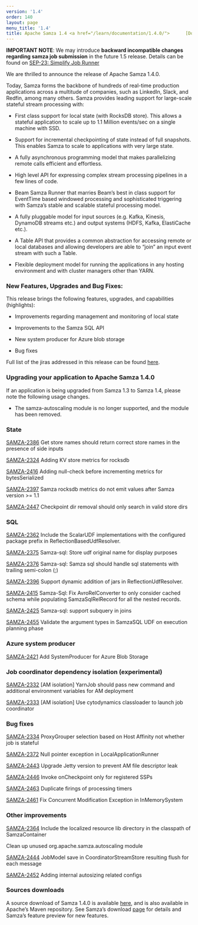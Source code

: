 ```yaml
---
version: '1.4'
order: 140
layout: page
menu_title: '1.4'
title: Apache Samza 1.4 <a href="/learn/documentation/1.4.0/">      [Docs] </a>
---
```

<!--
   Licensed to the Apache Software Foundation (ASF) under one or more
   contributor license agreements.  See the NOTICE file distributed with
   this work for additional information regarding copyright ownership.
   The ASF licenses this file to You under the Apache License, Version 2.0
   (the "License"); you may not use this file except in compliance with
   the License.  You may obtain a copy of the License at

       http://www.apache.org/licenses/LICENSE-2.0

   Unless required by applicable law or agreed to in writing, software
   distributed under the License is distributed on an "AS IS" BASIS,
   WITHOUT WARRANTIES OR CONDITIONS OF ANY KIND, either express or implied.
   See the License for the specific language governing permissions and
   limitations under the License.
-->

**IMPORTANT NOTE**: We may introduce **backward incompatible changes regarding samza job submission** in the future 1.5 release. Details can be found on [SEP-23: Simplify Job Runner](https://cwiki.apache.org/confluence/display/SAMZA/SEP-23%3A+Simplify+Job+Runner)

We are thrilled to announce the release of Apache Samza 1.4.0.

Today, Samza forms the backbone of hundreds of real-time production applications across a multitude of companies, such as LinkedIn, Slack, and Redfin, among many others. Samza provides leading support for large-scale stateful stream processing with:

* First class support for local state (with RocksDB store). This allows a stateful application to scale up to 1.1 Million events/sec on a single machine with SSD.

* Support for incremental checkpointing of state instead of full snapshots. This enables Samza to scale to applications with very large state.

* A fully asynchronous programming model that makes parallelizing remote calls efficient and effortless.

* High level API for expressing complex stream processing pipelines in a few lines of code.

* Beam Samza Runner that marries Beam’s best in class support for EventTime based windowed processing and sophisticated triggering with Samza’s stable and scalable stateful processing model.

* A fully pluggable model for input sources (e.g. Kafka, Kinesis, DynamoDB streams etc.) and output systems (HDFS, Kafka, ElastiCache etc.).

* A Table API that provides a common abstraction for accessing remote or local databases and allowing developers are able to “join” an input event stream with such a Table.

* Flexible deployment model for running the applications in any hosting environment and with cluster managers other than YARN.

### New Features, Upgrades and Bug Fixes:
This release brings the following features, upgrades, and capabilities (highlights):

* Improvements regarding management and monitoring of local state

* Improvements to the Samza SQL API

* New system producer for Azure blob storage

* Bug fixes

Full list of the jiras addressed in this release can be found [here](https://issues.apache.org/jira/issues/?jql=project%20%3D%20SAMZA%20and%20fixVersion%20in%20(1.4)).

### Upgrading your application to Apache Samza 1.4.0
If an application is being upgraded from Samza 1.3 to Samza 1.4, please note the following usage changes.

* The samza-autoscaling module is no longer supported, and the module has been removed.

### State
[SAMZA-2386](https://issues.apache.org/jira/browse/SAMZA-2386) Get store names should return correct store names in the presence of side inputs

[SAMZA-2324](https://issues.apache.org/jira/browse/SAMZA-2324) Adding KV store metrics for rocksdb

[SAMZA-2416](https://issues.apache.org/jira/browse/SAMZA-2416) Adding null-check before incrementing metrics for bytesSerialized

[SAMZA-2397](https://issues.apache.org/jira/browse/SAMZA-2397) Samza rocksdb metrics do not emit values after Samza version >= 1.1

[SAMZA-2447](https://issues.apache.org/jira/browse/SAMZA-2447) Checkpoint dir removal should only search in valid store dirs

### SQL
[SAMZA-2362](https://issues.apache.org/jira/browse/SAMZA-2362) Include the ScalarUDF implementations with the configured package prefix in ReflectionBasedUdfResolver.

[SAMZA-2375](https://issues.apache.org/jira/browse/SAMZA-2375) Samza-sql: Store udf original name for display purposes

[SAMZA-2376](https://issues.apache.org/jira/browse/SAMZA-2376) Samza-sql: Samza sql should handle sql statements with trailing semi-colon (;)

[SAMZA-2396](https://issues.apache.org/jira/browse/SAMZA-2396) Support dynamic addition of jars in ReflectionUdfResolver.

[SAMZA-2415](https://issues.apache.org/jira/browse/SAMZA-2415) Samza-Sql: Fix AvroRelConverter to only consider cached schema while populating SamzaSqlRelRecord for all the nested records.

[SAMZA-2425](https://issues.apache.org/jira/browse/SAMZA-2425) Samza-sql: support subquery in joins

[SAMZA-2455](https://issues.apache.org/jira/browse/SAMZA-2455) Validate the argument types in SamzaSQL UDF on execution planning phase

### Azure system producer
[SAMZA-2421](https://issues.apache.org/jira/browse/SAMZA-2421) Add SystemProducer for Azure Blob Storage

### Job coordinator dependency isolation (experimental)
[SAMZA-2332](https://issues.apache.org/jira/browse/SAMZA-2332) [AM isolation] YarnJob should pass new command and additional environment variables for AM deployment

[SAMZA-2333](https://issues.apache.org/jira/browse/SAMZA-2333) [AM isolation] Use cytodynamics classloader to launch job coordinator

### Bug fixes

[SAMZA-2334](https://issues.apache.org/jira/browse/SAMZA-2334) ProxyGrouper selection based on Host Affinity not whether job is stateful

[SAMZA-2372](https://issues.apache.org/jira/browse/SAMZA-2372) Null pointer exception in LocalApplicationRunner

[SAMZA-2443](https://issues.apache.org/jira/browse/SAMZA-2443) Upgrade Jetty version to prevent AM file descriptor leak

[SAMZA-2446](https://issues.apache.org/jira/browse/SAMZA-2446) Invoke onCheckpoint only for registered SSPs

[SAMZA-2463](https://issues.apache.org/jira/browse/SAMZA-2463) Duplicate firings of processing timers

[SAMZA-2461](https://issues.apache.org/jira/browse/SAMZA-2461) Fix Concurrent Modification Exception in InMemorySystem

### Other improvements
[SAMZA-2364](https://issues.apache.org/jira/browse/SAMZA-2364) Include the localized resource lib directory in the classpath of SamzaContainer

Clean up unused org.apache.samza.autoscaling module

[SAMZA-2444](https://issues.apache.org/jira/browse/SAMZA-2444) JobModel save in CoordinatorStreamStore resulting flush for each message

[SAMZA-2452](https://issues.apache.org/jira/browse/SAMZA-2452) Adding internal autosizing related configs

### Sources downloads
A source download of Samza 1.4.0 is available [here](https://dist.apache.org/repos/dist/release/samza/1.4.0/), and is also available in Apache’s Maven repository. See Samza’s download [page](https://samza.apache.org/startup/download/) for details and Samza’s feature preview for new features.
